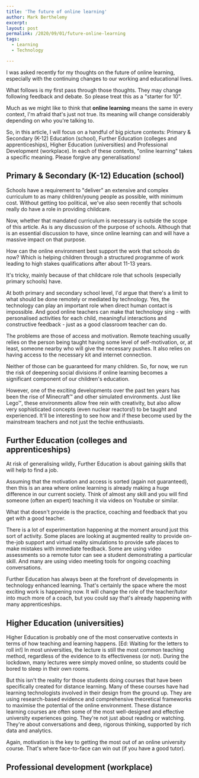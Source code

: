 ```yaml
---
title: 'The future of online learning'
author: Mark Berthelemy
excerpt:
layout: post
permalink: /2020/09/01/future-online-learning
tags:
  - Learning
  - Technology

---
```

I was asked recently for my thoughts on the future of online learning, especially with the continuing changes to our working and educational lives.

What follows is my first pass through those thoughts. They may change following feedback and debate. So please treat this as a "starter for 10".

Much as we might like to think that **online learning** means the same in every context, I'm afraid that's just not true. Its meaning will change considerably depending on who you're talking to.

So, in this article, I will focus on a handful of big picture contexts: Primary &amp; Secondary (K-12) Education (school), Further Education (colleges and apprenticeships), Higher Education (universities) and Professional Development (workplace). In each of these contexts, "online learning" takes a specific meaning. Please forgive any generalisations!

## Primary &amp; Secondary (K-12) Education (school)

Schools have a requirement to "deliver" an extensive and complex curriculum to as many children/young people as possible, with minimum cost. Without getting too political, we've also seen recently that schools really do have a role in providing childcare.

Now, whether that mandated curriculum is necessary is outside the scope of this article. As is any discussion of the purpose of schools. Although that is an essential discussion to have, since online learning can and will have a massive impact on that purpose.

How can the online environment best support the work that schools do now? Which is helping children through a  structured programme of work leading to high stakes qualifications after about 11-13 years.

It's tricky, mainly because of that childcare role that schools (especially primary schools) have.

At both primary and secondary school level, I'd argue that there's a limit to what should be done remotely or mediated by technology. Yes, the technology can play an important role when direct human contact is impossible. And good online teachers can make that technology sing - with personalised activities for each child, meaningful interactions and constructive feedback - just as a good classroom teacher can do.

The problems are those of access and motivation. Remote teaching usually relies on the person being taught having some level of self-motivation, or, at least, someone nearby who will give the necessary pushes. It also relies on having access to the necessary kit and internet connection.

Neither of those can be guaranteed for many children. So, for now, we run the risk of deepening social divisions if online learning becomes a significant component of our children's education.

However, one of the exciting developments over the past ten years has been the rise of Minecraft&trade; and other simulated environments. Just like Lego&trade;, these environments allow free rein with creativity, but also allow very sophisticated concepts (even nuclear reactors!) to be taught and experienced. It'll be interesting to see how and if these become used by the mainstream teachers and not just the techie enthusiasts.

## Further Education (colleges and apprenticeships)

At risk of generalising wildly, Further Education is about gaining skills that will help to find a job.

Assuming that the motivation and access is sorted (again not guaranteed), then this is an area where online learning is already making a huge difference in our current society. Think of almost any skill and you will find someone (often an expert) teaching it via videos on Youtube or similar.

What that doesn't provide is the practice, coaching and feedback that you get with a good teacher.

There is a lot of experimentation happening at the moment around just this sort of activity. Some places are looking at augmented reality to provide on-the-job support and virtual reality simulations to provide safe places to make mistakes with immediate feedback. Some are using video assessments so a remote tutor can see a student demonstrating a particular skill. And many are using video meeting tools for ongoing coaching conversations.

Further Education has always been at the forefront of developments in technology enhanced learning. That's certainly the space where the most exciting work is happening now. It will change the role of the teacher/tutor into much more of a coach, but you could say that's already happening with many apprenticeships.

## Higher Education (universities)

Higher Education is probably one of the most conservative contexts in terms of how teaching and learning happens. [Ed: Waiting for the letters to roll in!] In most universities, the lecture is still the most common teaching method, regardless of the evidence to its effectiveness (or not). During the lockdown, many lectures were simply moved online, so students could be bored to sleep in their own rooms.

But this isn't the reality for those students doing courses that have been specifically created for distance learning. Many of these courses have had learning technologists involved in their design from the ground up. They are using research-based evidence and comprehensive theoretical frameworks to maximise the potential of the online environment. These distance learning courses are often some of the most well-designed and effective university experiences going. They're not just about reading or watching. They're about conversations and deep, rigorous thinking, supported by rich data and analytics.

Again, motivation is the key to getting the most out of an online university course. That's where face-to-face can win out (if you have a good tutor).

## Professional development (workplace)
